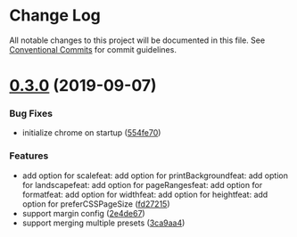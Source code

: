 # Change Log

All notable changes to this project will be documented in this file.
See [Conventional Commits](https://conventionalcommits.org) for commit guidelines.

# [0.3.0](https://github.com/sparebytes/html-pdf-press/compare/v0.2.0...v0.3.0) (2019-09-07)


### Bug Fixes

* initialize chrome on startup ([554fe70](https://github.com/sparebytes/html-pdf-press/commit/554fe70))


### Features

* add option for scalefeat: add option for printBackgroundfeat: add option for landscapefeat: add option for pageRangesfeat: add option for formatfeat: add option for widthfeat: add option for heightfeat: add option for preferCSSPageSize ([fd27215](https://github.com/sparebytes/html-pdf-press/commit/fd27215))
* support margin config ([2e4de67](https://github.com/sparebytes/html-pdf-press/commit/2e4de67))
* support merging multiple presets ([3ca9aa4](https://github.com/sparebytes/html-pdf-press/commit/3ca9aa4))
